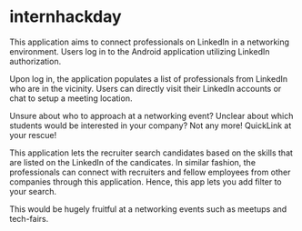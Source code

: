 # internhackday

This application aims to connect professionals on LinkedIn in a networking environment. 
Users log in to the Android application utilizing LinkedIn authorization. 

Upon log in, the application populates a list of professionals from LinkedIn who are in the vicinity. Users can directly visit their 
LinkedIn accounts or chat to setup a meeting location. 

Unsure about who to approach at a networking event? Unclear about which students would be interested in your company? 
Not any more! QuickLink at your rescue! 

This application lets the recruiter search candidates based on the skills that are listed on the LinkedIn of the candicates.
In similar fashion, the professionals can connect with recruiters and fellow employees from other companies through this application.
Hence, this app lets you add filter to your search.

This would be hugely fruitful at a networking events such as meetups and tech-fairs.
